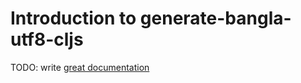 # Introduction to generate-bangla-utf8-cljs

TODO: write [great documentation](http://jacobian.org/writing/what-to-write/)
